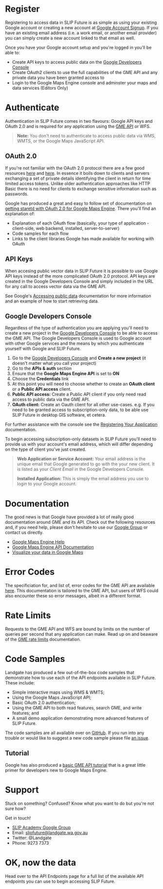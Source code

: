 # Register
Registering to access data in SLIP Future is as simple as using your existing Google account or creating a new account at [Google Account Signup](http://accounts.google.com). If you have an existing email address (i.e. a work email, or another email provider) you can simply create a new account linked to that email as well.

Once you have your Google account setup and you're logged in you'll be able to:

* Create API keys to access public data on the [Google Developers Console](https://cloud.google.com/console/project)
* Create OAuth2 clients to use the full capabilities of the GME API and any private data you have been granted access to
* Login to the Google Maps Engine console and adminster your maps and data services (Editors Only)

# Authenticate
Authentication in SLIP Future comes in two flavours: Google API keys and OAuth 2.0 and is required for any application using the [GME API](https://developers.google.com/maps-engine/) or WFS.

> **Note:** You don't need to authenticate to access public data via WMS, WMTS, or the Google Maps JavaScript API. 

## OAuth 2.0
If you're not familiar with the OAuth 2.0 protocol there are a few good resources [here](http://blog.varonis.com/introduction-to-oauth/) and [here](http://oauth.net/about/). In essence it boils down to clients and servers exchanging a set of private details identifying the client in return for time limited access tokens. Unlike older authentication approaches like HTTP Basic there is no need for clients to exchange sensitive information such as passwords.

Google has produced a great and easy to follow set of documentation on [getting staretd with OAuth 2.0 for Google Maps Engine](https://developers.google.com/maps-engine/documentation/oauth/). There you'll find an explanation of:

* Explanation of each OAuth flow (basically, your type of application - client-side, web backend, installed, server-to-server)
* Code samples for each flow
* Links to the client libraries Google has made available for working with OAuth

## API Keys
When accesing public vector data in SLIP Future it is possible to use Google API keys instead of the more complicated OAuth 2.0 protocol. API keys are created in the Google Developers Console and simply included in the URL for any call to access vector data via the GME API.

See Google's [Accessing public data](https://developers.google.com/maps-engine/documentation/public-read) documentation for more information and an example of how to start retrieving data.

## Google Developers Console
Regardless of the type of authentication you are applying you'll need to create a new project in the [Google Developers Console](https://cloud.google.com/console/project) to be able to access the GME API. The Google Developers Console is used to Google account with other Google services and the means by which you authenticate yourself with Google and SLIP Future.

1. Go to the [Google Developers Console](https://cloud.google.com/console/project) and **Create a new project** (it doesn't matter what you call your project)
2. Go to the **APIs & auth** section
3. Ensure that the **Google Maps Engine API** is set to **ON**
4. Choose the **Credentials** link
5. At this point you will need to choose whether to create an **OAuth client** or a **Public API access** client.
  1. **Public API access:** Create a Public API client if you only need read access to public data via the GME API.
  2. **OAuth client:** Create an Oauth client for all other use-cases. e.g. If you need to be granted access to subscription-only data, to be able use SLIP Future in desktop GIS software, et cetera.

For further assistance with the console see the [Registering Your Application](https://developers.google.com/maps-engine/documentation/register) documentation.

To begin accessing subscription-only datasets in SLIP Future you'll need to provide us with your account's email address, which will differ depending on the type of client you've just created.

> **Web Application or Service Account:** Your email address is the unique email that Google generated to go with the your new client. It is listed as your *Client Email* in the Google Developers Console.
>
> **Installed Application:** This is simply the email address you use to login to your Google account.

# Documentation
The good news is that Google have provided a lot of really good documentation around GME and its API. Check out the following resources and, if you need help, please don't hesitate to use our [Google Group](https://groups.google.com/forum/#!forum/slip-academy) or contact us directly.

* [Google Maps Engine Help](https://support.google.com/mapsengine)
* [Google Maps Engine API Documentation](https://developers.google.com/maps-engine/documentation/before-you-begin)
* [Visualize your data in Google Maps](https://developers.google.com/maps/documentation/javascript/visualization)

# Error Codes
The specificiation for, and list of, error codes for the GME API are available [here](https://developers.google.com/maps-engine/documentation/errors). This documentation is tailored to the GME API, but users of WFS could also encounter these so error messages, albeit in a different format.

# Rate Limits
Requests to the GME API and WFS are bound by limits on the number of queries per second that any application can make. Read up on and beaware of the [GME rate limits](https://developers.google.com/maps-engine/documentation/limits) documentation.

# Code Samples
Landgate has produced a few out-of-the-box code samples that demonstrate how to use each of the API endpoints available in SLIP Future. These include:

* Simple interactive maps using WMS & WMTS;
* Using the Google Maps JavaScript API;
* Basic OAuth 2.0 authentication;
* Using the GME API to both read features, search GME, and write features; and
* A small demo application demonstrating more advanced features of SLIP Future.

The code samples are all available over on [GitHub](https://github.com/Landgate/gme-code-samples). If you run into any trouble or would like to suggest a new code sample please file [an issue](https://github.com/Landgate/gme-code-samples/issues).

## Tutorial
Google has also produced a [basic GME API tutorial](https://developers.google.com/maps-engine/documentation/tutorial) that is a great little primer for developers new to Google Maps Engine.

# Support
Stuck on something? Confused? Know what you want to do but you're not sure how?

Get in touch!

* [SLIP Academy Google Group](https://groups.google.com/forum/#!forum/slip-academy)
* Email: slipfuture@landgate.wa.gov.au
* Twitter: @Landgate
* Phone: 9273 7373

# OK, now the data
Head over to the API Endpoints page for a full list of the available API endpoints you can use to begin accessing SLIP Future.
